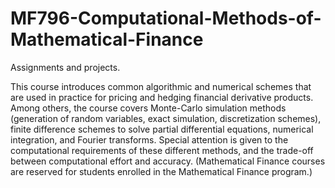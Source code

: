 # MF796-Computational-Methods-of-Mathematical-Finance
Assignments and projects. 

This course introduces common algorithmic and numerical schemes that are used in practice for pricing and hedging financial derivative products. Among others, the course covers Monte-Carlo simulation methods (generation of random variables, exact simulation, discretization schemes), finite difference schemes to solve partial differential equations, numerical integration, and Fourier transforms. Special attention is given to the computational requirements of these different methods, and the trade-off between computational effort and accuracy. (Mathematical Finance courses are reserved for students enrolled in the Mathematical Finance program.)
